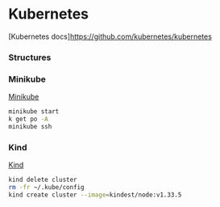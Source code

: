 # Kubernetes

[Kubernetes docs]https://github.com/kubernetes/kubernetes


### Structures


### Minikube

[Minikube](https://minikube.sigs.k8s.io/docs/)

```sh
minikube start
k get po -A
minikube ssh
```

### Kind

[Kind](https://kind.sigs.k8s.io/)

```sh
kind delete cluster
rm -fr ~/.kube/config
kind create cluster --image=kindest/node:v1.33.5
```